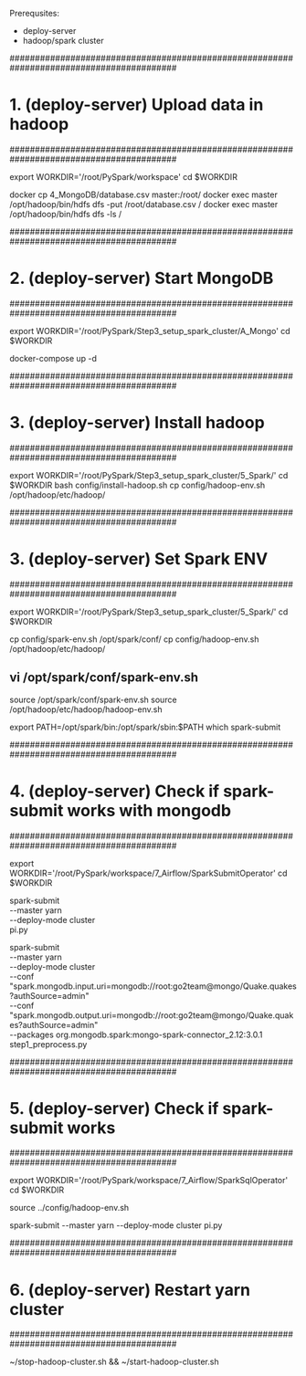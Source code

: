 
Prerequsites:
- deploy-server
- hadoop/spark cluster

#########################################################################################
# 1. (deploy-server) Upload data in hadoop
#########################################################################################

export WORKDIR='/root/PySpark/workspace'
cd $WORKDIR

docker cp 4_MongoDB/database.csv master:/root/
docker exec master /opt/hadoop/bin/hdfs dfs -put /root/database.csv /
docker exec master /opt/hadoop/bin/hdfs dfs -ls /


#########################################################################################
# 2. (deploy-server) Start MongoDB
#########################################################################################

export WORKDIR='/root/PySpark/Step3_setup_spark_cluster/A_Mongo'
cd $WORKDIR

docker-compose up -d

#########################################################################################
# 3. (deploy-server) Install hadoop
#########################################################################################

export WORKDIR='/root/PySpark/Step3_setup_spark_cluster/5_Spark/'
cd $WORKDIR
bash config/install-hadoop.sh 
cp config/hadoop-env.sh /opt/hadoop/etc/hadoop/

#########################################################################################
# 3. (deploy-server) Set Spark ENV
#########################################################################################

export WORKDIR='/root/PySpark/Step3_setup_spark_cluster/5_Spark/'
cd $WORKDIR

cp config/spark-env.sh /opt/spark/conf/
cp config/hadoop-env.sh /opt/hadoop/etc/hadoop/
## vi /opt/spark/conf/spark-env.sh

source /opt/spark/conf/spark-env.sh 
source /opt/hadoop/etc/hadoop/hadoop-env.sh

export PATH=/opt/spark/bin:/opt/spark/sbin:$PATH
which spark-submit


#########################################################################################
# 4. (deploy-server) Check if spark-submit works with mongodb
#########################################################################################

export WORKDIR='/root/PySpark/workspace/7_Airflow/SparkSubmitOperator'
cd $WORKDIR

spark-submit \
        --master yarn \
        --deploy-mode cluster \
        pi.py

spark-submit \
        --master yarn \
        --deploy-mode cluster \
        --conf "spark.mongodb.input.uri=mongodb://root:go2team@mongo/Quake.quakes?authSource=admin" \
        --conf "spark.mongodb.output.uri=mongodb://root:go2team@mongo/Quake.quakes?authSource=admin" \
        --packages org.mongodb.spark:mongo-spark-connector_2.12:3.0.1 \
        step1_preprocess.py 

#########################################################################################
# 5. (deploy-server) Check if spark-submit works 
#########################################################################################

export WORKDIR='/root/PySpark/workspace/7_Airflow/SparkSqlOperator'
cd $WORKDIR

source ../config/hadoop-env.sh 

spark-submit --master yarn --deploy-mode cluster pi.py

#########################################################################################
# 6. (deploy-server) Restart yarn cluster
#########################################################################################

~/stop-hadoop-cluster.sh &&
~/start-hadoop-cluster.sh